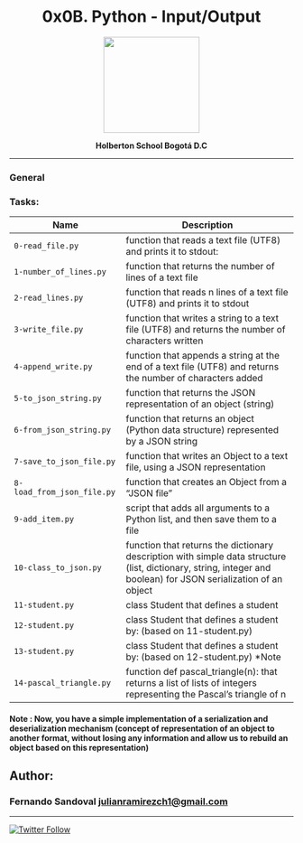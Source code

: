 
<H1 align="center"> 0x0B. Python - Input/Output </H1>

<p align="center">
   <a href="https://www.holbertonschool.com/co"><img src="https://user-images.strikinglycdn.com/res/hrscywv4p/image/upload/c_limit,fl_lossy,h_1440,w_720,f_auto,q_auto/79001/368330_619080.png" width="170" height="170"/></a>

<p align="center"> 
   <b>Holberton School Bogotá D.C</b>
                
----
<H3> General </H3>
   



### Tasks:

| Name | Description                    |
| ------------- | ------------------------------ |
| `0-read_file.py`      |   function that reads a text file (UTF8) and prints it to stdout:   |
| `1-number_of_lines.py`   |function that returns the number of lines of a text file   |
| `2-read_lines.py`      | function that reads n lines of a text file (UTF8) and prints it to stdout    |
| `3-write_file.py`      | function that writes a string to a text file (UTF8) and returns the number of characters written    |
| `4-append_write.py`      |function that appends a string at the end of a text file (UTF8) and returns the number of characters added |
| `5-to_json_string.py`      |  function that returns the JSON representation of an object (string)      |
| `6-from_json_string.py`      | function that returns an object (Python data structure) represented by a JSON string       |
| `7-save_to_json_file.py`      | function that writes an Object to a text file, using a JSON representation|
| `8-load_from_json_file.py`      |function that creates an Object from a “JSON file”  |
| `9-add_item.py`      | script that adds all arguments to a Python list, and then save them to a file     |
| `10-class_to_json.py`      |  function that returns the dictionary description with simple data structure (list, dictionary, string, integer and boolean) for JSON serialization of an object |
| `11-student.py`      | class Student that defines a student     |
| `12-student.py`      | class Student that defines a student by: (based on 11-student.py)|
| `13-student.py`      |class Student that defines a student by: (based on 12-student.py) *Note|
| `14-pascal_triangle.py`      | function def pascal_triangle(n): that returns a list of lists of integers representing the Pascal’s triangle of n |
#### Note : Now, you have a simple implementation of a serialization and deserialization mechanism (concept of representation of an object to another format, without losing any information and allow us to rebuild an object based on this representation)

## Author: 
### Fernando Sandoval <julianramirezch1@gmail.com>
----
[![Twitter Follow](https://img.shields.io/twitter/follow/elhumanimal.svg?style=social&label=Follow)](https://twitter.com/elhumanimal)
